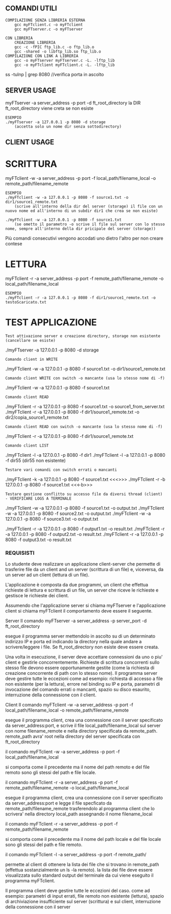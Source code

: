 ## COMANDI UTILI

    COMPILAZIONE SENZA LIBRERIA ESTERNA
        gcc myFTclient.c -o myFTclient 
        gcc myFTserver.c -o myFTserver 

    CON LIBRERIA
        CREAZIONE LIBRERIA
        gcc -c -fPIC ftp_lib.c -o ftp_lib.o
        gcc -shared -o libftp_lib.so ftp_lib.o
    COMPILAZIONE CON LINK A LIBRERIA
        gcc -o myFTserver myFTserver.c -L. -lftp_lib
        gcc -o myFTclient myFTclient.c -L. -lftp_lib

ss -tulnp | grep 8080 //verifica porta in ascolto


## SERVER USAGE
myFTserver -a server_address -p port -d ft_root_directory
    la DIR ft_root_directory viene creta se non esiste

    ESEMPIO
    ./myFTserver -a 127.0.0.1 -p 8080 -d storage 
        (accetta solo un nome dir senza sottodirectory)


## CLIENT USAGE
# SCRITTURA
myFTclient -w -a server_address -p port -f local_path/filename_local -o remote_path/filename_remote

    ESEMPIO
    ./myFTclient -w -a 127.0.0.1 -p 8080 -f source1.txt -o dir1/source1_remote.txt
        (scrive all'interno della dir del server (storage) il file con un nuovo nome ed all'interno di un subdir dir1 che crea se non esiste)

    ./myFTclient -w -a 127.0.0.1 -p 8080 -f source1.txt
        (se ometto il parametro -o scrive il file sul server con lo stesso nome, sempre all'interno della dir pricipale del server (storage))

Più comandi consecutivi vengono accodati uno dietro l'altro per non creare contese



# LETTURA
myFTclient -r -a server_address -p port -f remote_path/filename_remote -o local_path/filename_local

    ESEMPIO
    ./myFTclient -r -a 127.0.0.1 -p 8080 -f dir1/source1_remote.txt -o testoScaricato.txt


# TEST APPLICAZIONE
    Test attivazione server e creazione directory, storage non esistente (cancellare se esiste)
./myFTserver -a 127.0.0.1 -p 8080 -d storage

    Comando client in WRITE
./myFTclient -w -a 127.0.0.1 -p 8080 -f source1.txt -o dir1/source1_remote.txt

    Comando client WRITE con switch -o mancante (usa lo stesso nome di -f)
./myFTclient -w -a 127.0.0.1 -p 8080 -f source1.txt

    Comando client READ
./myFTclient -r -a 127.0.0.1 -p 8080 -f source1.txt -o source1_from_server.txt
./myFTclient -r -a 127.0.0.1 -p 8080 -f dir1/source1_remote.txt -o dir2/copia_source1_remote.txt 

    Comando client READ con switch -o mancante (usa lo stesso nome di -f)
./myFTclient -r -a 127.0.0.1 -p 8080 -f dir1/source1_remote.txt

    Comando client LIST
./myFTclient -l -a 127.0.0.1 -p 8080 -f dir1
./myFTclient -l -a 127.0.0.1 -p 8080 -f dir55     (dir55 non esistente)

    Testare vari comandi con switch errati o mancanti
./myFTclient -k -a 127.0.0.1 -p 8080 -f source1.txt     <<<<k>>>>
./myFTclient -r -b 127.0.0.1 -p 8080 -f source1.txt     <<<-b>>>

    Testare gestione conflitto su accesso file da diversi thread (client) - VERIFICARE LOGS A TERMINALE
./myFTclient -w -a 127.0.0.1 -p 8080 -f source1.txt -o output.txt
./myFTclient -w -a 127.0.0.1 -p 8080 -f source2.txt -o output.txt
./myFTclient -w -a 127.0.0.1 -p 8080 -f source3.txt -o output.txt

./myFTclient -r -a 127.0.0.1 -p 8080 -f output1.txt -o result.txt
./myFTclient -r -a 127.0.0.1 -p 8080 -f output2.txt -o result.txt
./myFTclient -r -a 127.0.0.1 -p 8080 -f output3.txt -o result.txt




### REQUISISTI

Lo studente deve realizzare un applicazione client-server che permette di trasferire file da un client and un server (scrittura di un file) e, viceversa, da un server ad un client (lettura di un file).

L'applicazione è composta da due programmi, un client che effettua richieste di lettura e scrittura di un file, un server che riceve le richieste e gestisce le richieste dei client.

Assumendo che l'applicazione server si chiama myFTserver e l'applicazione client si chiama myFTclient il comportamento deve essere il seguente.

Server
Il comando
myFTserver -a server_address -p server_port -d ft_root_directory

esegue il programma server mettendolo in ascolto su di un determinato indirizzo IP e porta ed indicando la directory nella quale andare a scrivere/leggere i file. Se ft_root_directory non esiste deve essere creata.

Una volta in esecuzione, il server deve accettare connessioni da uno o piu' client e gestirle concorrentemente.
Richieste di scrittura concorrenti sullo stesso file devono essere opportunamente gestite (come la richiesta di creazione concorrente di path con lo stesso nome).
Il programma server deve gestire tutte le eccezioni come ad esempio: richiesta di accesso a file non esistente (per la lettura), errore nel binding su IP e porta, parametri di invocazione del comando errati o mancanti, spazio su disco esaurito, interruzione della connessione con il client.

Client
Il comando 
myFTclient -w -a server_address -p port  -f local_path/filename_local -o remote_path/filename_remote

esegue il programma client, crea una connessione con il server specificato da server_address:port, e scrive il file local_path/filename_local sul server con nome filename_remote e nella directory specificata da remote_path. remote_path avra' root nella directory del server specificata con ft_root_directory

il comando
myFTclient -w -a server_address -p port  -f local_path/filename_local

si comporta come il precedente ma il nome del path remoto e del file remoto sono gli stessi del path e file locale.

il comando 
myFTclient -r -a server_address -p port  -f remote_path/filename_remote -o local_path/filename_local

esegue il programma client, crea una connessione con il server specificato da server_address:port e legge il file specficato da remote_path/filename_remote trasferendolo al programma client che lo scrivera' nella directory local_path assegnando il nome filename_local

il comando
myFTclient -r -a server_address -p port  -f remote_path/filename_remote

si comporta come il precedente ma il nome del path locale e del file locale sono gli stessi del path e file remoto.

il comando
myFTclient -l -a server_address -p port  -f remote_path/

permette al client di ottenere la lista dei file che si trovano in remote_path (effettua sostanzialmente un ls -la remoto). Ia lista dei file deve essere visualizzata sullo standard output del terminale da cui viene eseguito il programma myFTclient.

Il programma client deve gestire tutte le eccezioni del caso. come ad esempio: parametri di input errati, file remoto non esistente (lettura), spazio di archiviazione insufficiente sul server (scrittura) e sul client, interruzione della connessione con il server
